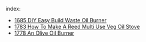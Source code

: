 index:
- [1685 DIY Easy Build Waste Oil Burner](https://youtu.be/guVsmBjCWa8)
- [1783 How To Make A Reed Multi Use Veg Oil Stove](https://youtu.be/7UW4DKPtkF4)
- [1778 An Olive Oil Burner](https://youtu.be/4-3Wpzkq8-8)
